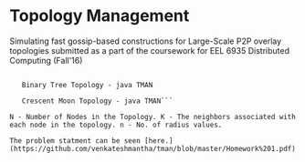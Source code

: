 # Topology Management

Simulating fast gossip-based constructions for Large-Scale P2P overlay topologies submitted as a part of the
coursework for EEL 6935 Distributed Computing (Fall'16)

```Dynamic Ring Topology - java TMAN <r1,r2,....,rn>

   Binary Tree Topology - java TMAN

   Crescent Moon Topology - java TMAN```

N - Number of Nodes in the Topology. K - The neighbors associated with each node in the topology. n - No. of radius values.

The problem statment can be seen [here.](https://github.com/venkateshmantha/tman/blob/master/Homework%201.pdf)
